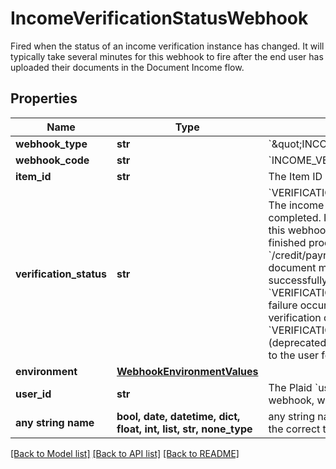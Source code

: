 # IncomeVerificationStatusWebhook

Fired when the status of an income verification instance has changed. It will typically take several minutes for this webhook to fire after the end user has uploaded their documents in the Document Income flow.

## Properties
Name | Type | Description | Notes
------------ | ------------- | ------------- | -------------
**webhook_type** | **str** | &#x60;\&quot;INCOME\&quot;&#x60; | 
**webhook_code** | **str** | &#x60;INCOME_VERIFICATION&#x60; | 
**item_id** | **str** | The Item ID associated with the verification. | 
**verification_status** | **str** | &#x60;VERIFICATION_STATUS_PROCESSING_COMPLETE&#x60;: The income verification status processing has completed. If the user uploaded multiple documents, this webhook will fire when all documents have finished processing. Call the &#x60;/credit/payroll_income/get&#x60; endpoint and check the document metadata to see which documents were successfully parsed.  &#x60;VERIFICATION_STATUS_PROCESSING_FAILED&#x60;: A failure occurred when attempting to process the verification documentation.  &#x60;VERIFICATION_STATUS_PENDING_APPROVAL&#x60;: (deprecated) The income verification has been sent to the user for review. | 
**environment** | [**WebhookEnvironmentValues**](WebhookEnvironmentValues.md) |  | 
**user_id** | **str** | The Plaid &#x60;user_id&#x60; of the User associated with this webhook, warning, or error. | [optional] 
**any string name** | **bool, date, datetime, dict, float, int, list, str, none_type** | any string name can be used but the value must be the correct type | [optional]

[[Back to Model list]](../README.md#documentation-for-models) [[Back to API list]](../README.md#documentation-for-api-endpoints) [[Back to README]](../README.md)


